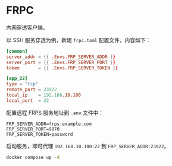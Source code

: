 # FRPC

内网穿透客户端。

以 SSH 服务穿透为例，新建 `frpc.toml` 配置文件，内容如下：

```toml
[common]
server_addr = {{ .Envs.FRP_SERVER_ADDR }}
server_port = {{ .Envs.FRP_SERVER_PORT }}
token       = {{ .Envs.FRP_SERVER_TOKEN }}

[app_22]
type = "tcp"
remote_port = 23922
local_ip    = 192.168.10.100
local_port  = 22
```

配置远程 FRPS 服务地址到 `.env` 文件中：

```properties
FRP_SERVER_ADDR=frps.example.com
FRP_SERVER_PORT=9870
FRP_SERVER_TOKEN=password
```

启动服务，即可代理 `192.168.10.100:22` 到 `FRP_SERVER_ADDR:23922`。

```bash
docker compose up -d
```
